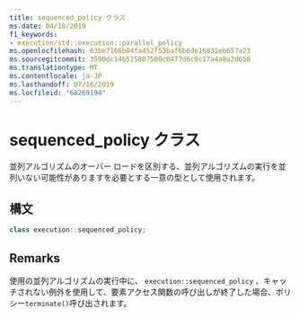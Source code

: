 ```yaml
---
title: sequenced_policy クラス
ms.date: 04/18/2019
f1_keywords:
- execution/std::execution::parallel_policy
ms.openlocfilehash: 63be7166b84fa452f53baf6b6de16831eb657a23
ms.sourcegitcommit: 3590dc146525807500c0477d6c9c17a4a8a2d658
ms.translationtype: MT
ms.contentlocale: ja-JP
ms.lasthandoff: 07/16/2019
ms.locfileid: "68269194"
---
```

# <a name="sequencedpolicy-class"></a>sequenced_policy クラス

並列アルゴリズムのオーバー ロードを区別する、並列アルゴリズムの実行を並列いない可能性がありますを必要とする一意の型として使用されます。

## <a name="syntax"></a>構文

```cpp
class execution::sequenced_policy;
```

## <a name="remarks"></a>Remarks

使用の並列アルゴリズムの実行中に、 `execution::sequenced_policy` 、キャッチされない例外を使用して、要素アクセス関数の呼び出しが終了した場合、ポリシー`terminate()`呼び出されます。
